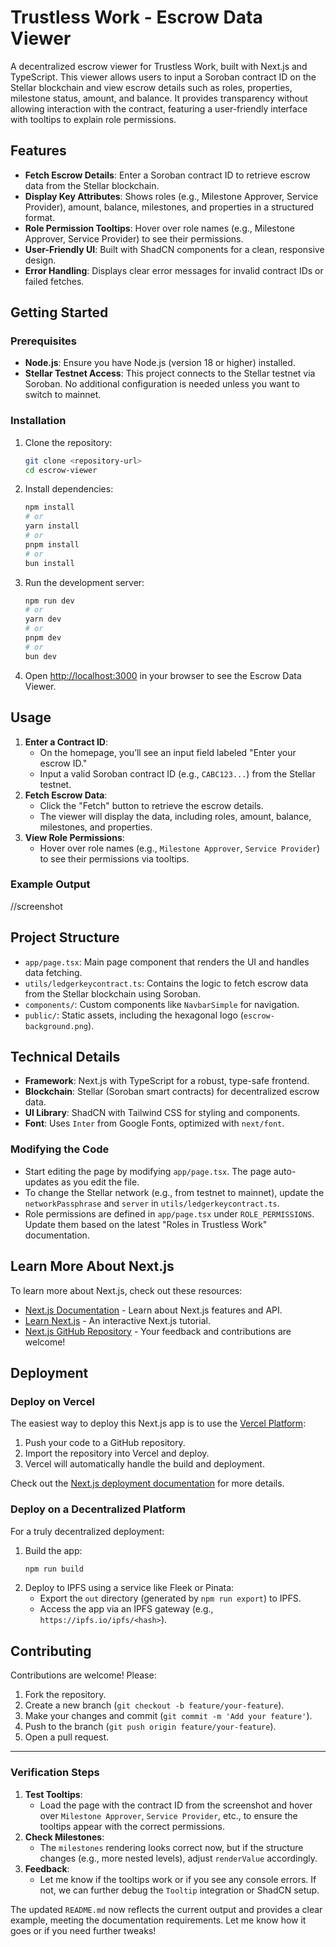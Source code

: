 # Trustless Work - Escrow Data Viewer

A decentralized escrow viewer for Trustless Work, built with Next.js and TypeScript. This viewer allows users to input a Soroban contract ID on the Stellar blockchain and view escrow details such as roles, properties, milestone status, amount, and balance. It provides transparency without allowing interaction with the contract, featuring a user-friendly interface with tooltips to explain role permissions.

## Features

- **Fetch Escrow Details**: Enter a Soroban contract ID to retrieve escrow data from the Stellar blockchain.
- **Display Key Attributes**: Shows roles (e.g., Milestone Approver, Service Provider), amount, balance, milestones, and properties in a structured format.
- **Role Permission Tooltips**: Hover over role names (e.g., Milestone Approver, Service Provider) to see their permissions.
- **User-Friendly UI**: Built with ShadCN components for a clean, responsive design.
- **Error Handling**: Displays clear error messages for invalid contract IDs or failed fetches.

## Getting Started

### Prerequisites

- **Node.js**: Ensure you have Node.js (version 18 or higher) installed.
- **Stellar Testnet Access**: This project connects to the Stellar testnet via Soroban. No additional configuration is needed unless you want to switch to mainnet.

### Installation

1. Clone the repository:
   ```bash
   git clone <repository-url>
   cd escrow-viewer
   ```
2. Install dependencies:
   ```bash
   npm install
   # or
   yarn install
   # or
   pnpm install
   # or
   bun install
   ```
3. Run the development server:
   ```bash
   npm run dev
   # or
   yarn dev
   # or
   pnpm dev
   # or
   bun dev
   ```
4. Open [http://localhost:3000](http://localhost:3000) in your browser to see the Escrow Data Viewer.

## Usage

1. **Enter a Contract ID**:
   - On the homepage, you’ll see an input field labeled "Enter your escrow ID."
   - Input a valid Soroban contract ID (e.g., `CABC123...`) from the Stellar testnet.
2. **Fetch Escrow Data**:
   - Click the "Fetch" button to retrieve the escrow details.
   - The viewer will display the data, including roles, amount, balance, milestones, and properties.
3. **View Role Permissions**:
   - Hover over role names (e.g., `Milestone Approver`, `Service Provider`) to see their permissions via tooltips.

### Example Output

//screenshot

## Project Structure

- `app/page.tsx`: Main page component that renders the UI and handles data fetching.
- `utils/ledgerkeycontract.ts`: Contains the logic to fetch escrow data from the Stellar blockchain using Soroban.
- `components/`: Custom components like `NavbarSimple` for navigation.
- `public/`: Static assets, including the hexagonal logo (`escrow-background.png`).

## Technical Details

- **Framework**: Next.js with TypeScript for a robust, type-safe frontend.
- **Blockchain**: Stellar (Soroban smart contracts) for decentralized escrow data.
- **UI Library**: ShadCN with Tailwind CSS for styling and components.
- **Font**: Uses `Inter` from Google Fonts, optimized with `next/font`.

### Modifying the Code

- Start editing the page by modifying `app/page.tsx`. The page auto-updates as you edit the file.
- To change the Stellar network (e.g., from testnet to mainnet), update the `networkPassphrase` and `server` in `utils/ledgerkeycontract.ts`.
- Role permissions are defined in `app/page.tsx` under `ROLE_PERMISSIONS`. Update them based on the latest "Roles in Trustless Work" documentation.

## Learn More About Next.js

To learn more about Next.js, check out these resources:

- [Next.js Documentation](https://nextjs.org/docs) - Learn about Next.js features and API.
- [Learn Next.js](https://nextjs.org/learn) - An interactive Next.js tutorial.
- [Next.js GitHub Repository](https://github.com/vercel/next.js) - Your feedback and contributions are welcome!

## Deployment

### Deploy on Vercel

The easiest way to deploy this Next.js app is to use the [Vercel Platform](https://vercel.com/new?utm_medium=default-template&filter=next.js&utm_source=create-next-app&utm_campaign=create-next-app-readme):

1. Push your code to a GitHub repository.
2. Import the repository into Vercel and deploy.
3. Vercel will automatically handle the build and deployment.

Check out the [Next.js deployment documentation](https://nextjs.org/docs/app/building-your-application/deploying) for more details.

### Deploy on a Decentralized Platform

For a truly decentralized deployment:

1. Build the app:
   ```bash
   npm run build
   ```
2. Deploy to IPFS using a service like Fleek or Pinata:
   - Export the `out` directory (generated by `npm run export`) to IPFS.
   - Access the app via an IPFS gateway (e.g., `https://ipfs.io/ipfs/<hash>`).

## Contributing

Contributions are welcome! Please:

1. Fork the repository.
2. Create a new branch (`git checkout -b feature/your-feature`).
3. Make your changes and commit (`git commit -m 'Add your feature'`).
4. Push to the branch (`git push origin feature/your-feature`).
5. Open a pull request.

---

### Verification Steps

1. **Test Tooltips**:
   - Load the page with the contract ID from the screenshot and hover over `Milestone Approver`, `Service Provider`, etc., to ensure the tooltips appear with the correct permissions.
2. **Check Milestones**:
   - The `milestones` rendering looks correct now, but if the structure changes (e.g., more nested levels), adjust `renderValue` accordingly.
3. **Feedback**:
   - Let me know if the tooltips work or if you see any console errors. If not, we can further debug the `Tooltip` integration or ShadCN setup.

The updated `README.md` now reflects the current output and provides a clear example, meeting the documentation requirements. Let me know how it goes or if you need further tweaks!
